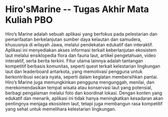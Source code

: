 # Hiro'sMarine -- Tugas Akhir Mata Kuliah PBO
Hiro’s Marine adalah sebuah aplikasi yang berfokus pada pelestarian dan pemanfaatan berkelanjutan sumber daya kelautan dan samudera, khususnya di wilayah Jawa, melalui pendekatan edukatif dan interaktif. Aplikasi ini menyediakan akses informasi terkait keberlanjutan ekosistem laut melalui ensiklopedia flora dan fauna laut, artikel pengetahuan, video interaktif, serta berita terkini. Fitur utama lainnya adalah tantangan kompetitif berbasis komunitas, seperti quest terkait kelestarian lingkungan laut dan leaderboard antarkota, yang memotivasi pengguna untuk berkontribusi secara nyata, seperti dalam kegiatan membersihkan pantai. Hiro’s Marine juga memungkinkan pengguna mengunggah, menilai, dan merekomendasikan tempat wisata atau konservasi laut yang potensial, berbagi pengalaman melalui foto dan koordinat lokasi. Dengan konten yang edukatif dan menarik, aplikasi ini tidak hanya meningkatkan kesadaran akan pentingnya menjaga ekosistem laut, tetapi juga membangun rasa kompetitif yang sehat untuk memelihara kelestarian lingkungan.
